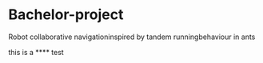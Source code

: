 # Bachelor-project
Robot collaborative navigationinspired by tandem runningbehaviour in ants


this is a **** test